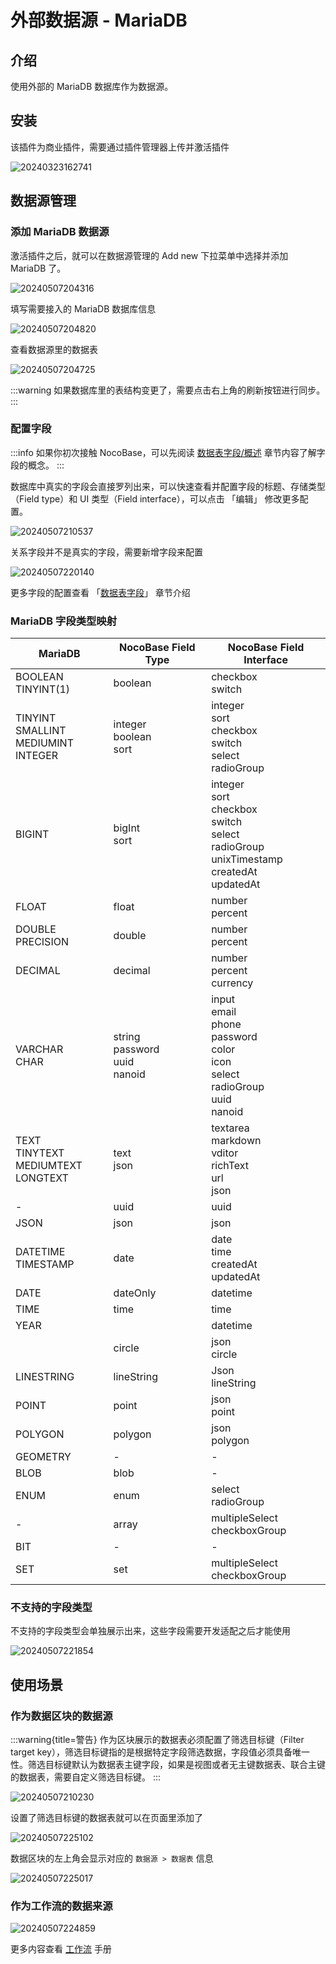 # 外部数据源 - MariaDB

<PluginInfo commercial="true" name="data-source-external-mariadb"></PluginInfo>

## 介绍

使用外部的 MariaDB 数据库作为数据源。

## 安装

该插件为商业插件，需要通过插件管理器上传并激活插件

![20240323162741](https://static-docs.nocobase.com/20240323162741.png)

## 数据源管理

### 添加 MariaDB 数据源

激活插件之后，就可以在数据源管理的 Add new 下拉菜单中选择并添加 MariaDB 了。

![20240507204316](https://static-docs.nocobase.com/20240507204316.png)

填写需要接入的 MariaDB 数据库信息

![20240507204820](https://static-docs.nocobase.com/20240507204820.png)

查看数据源里的数据表

![20240507204725](https://static-docs.nocobase.com/20240507204725.png)

:::warning
如果数据库里的表结构变更了，需要点击右上角的刷新按钮进行同步。
:::

### 配置字段

:::info
如果你初次接触 NocoBase，可以先阅读 [数据表字段/概述](/handbook/data-modeling/collection-fields) 章节内容了解字段的概念。
:::

数据库中真实的字段会直接罗列出来，可以快速查看并配置字段的标题、存储类型（Field type）和 UI 类型（Field interface），可以点击 「编辑」 修改更多配置。

![20240507210537](https://static-docs.nocobase.com/20240507210537.png)

关系字段并不是真实的字段，需要新增字段来配置

![20240507220140](https://static-docs.nocobase.com/20240507220140.png)

更多字段的配置查看 「[数据表字段](/handbook/data-modeling/collection-fields)」 章节介绍

### MariaDB 字段类型映射

| MariaDB | NocoBase Field Type | NocoBase Field Interface |
|  -------------------------------  |  ------------------------  |  ------------------------------------------------------------------------  |
| BOOLEAN<br/>TINYINT(1) | boolean | checkbox <br/> switch |
| TINYINT<br/>SMALLINT<br/>MEDIUMINT<br/>INTEGER | integer<br/>boolean<br/>sort | integer<br/>sort<br/>checkbox<br/>switch<br/>select<br/>radioGroup |
| BIGINT | bigInt<br/>sort | integer<br/>sort<br/>checkbox<br/>switch<br/>select<br/>radioGroup<br/>unixTimestamp<br/>createdAt<br/>updatedAt |
| FLOAT | float | number<br/>percent |
| DOUBLE PRECISION | double | number<br/>percent |
| DECIMAL | decimal | number<br/>percent<br/>currency |
| VARCHAR<br/>CHAR | string<br/>password<br/>uuid<br/>nanoid | input<br/>email<br/>phone<br/>password<br/>color<br/>icon<br/>select<br/>radioGroup<br/>uuid<br/>nanoid |
| TEXT<br/>TINYTEXT<br/>MEDIUMTEXT<br/>LONGTEXT | text<br/>json | textarea<br/>markdown<br/>vditor<br/>richText<br/>url<br/>json |
| - | uuid | uuid |
| JSON | json | json |
| DATETIME<br/>TIMESTAMP | date | date<br/>time<br/>createdAt<br/>updatedAt |
| DATE | dateOnly | datetime |
| TIME | time | time |
| YEAR |  | datetime |
|  | circle | json<br/>circle |
| LINESTRING | lineString | Json<br/>lineString |
| POINT | point | json<br/>point |
| POLYGON | polygon | json<br/>polygon |
| GEOMETRY |  -  |  -  |
| BLOB | blob |  -  |
| ENUM | enum | select<br/>radioGroup |
|  -  | array | multipleSelect<br/>checkboxGroup |
| BIT | - | - |
| SET | set | multipleSelect<br/>checkboxGroup |

### 不支持的字段类型

不支持的字段类型会单独展示出来，这些字段需要开发适配之后才能使用

![20240507221854](https://static-docs.nocobase.com/20240507221854.png)

## 使用场景

### 作为数据区块的数据源

:::warning{title=警告}
作为区块展示的数据表必须配置了筛选目标键（Filter target key），筛选目标键指的是根据特定字段筛选数据，字段值必须具备唯一性。筛选目标键默认为数据表主键字段，如果是视图或者无主键数据表、联合主键的数据表，需要自定义筛选目标键。
:::

![20240507210230](https://static-docs.nocobase.com/20240507210230.png)

设置了筛选目标键的数据表就可以在页面里添加了

![20240507225102](https://static-docs.nocobase.com/20240507225102.png)

数据区块的左上角会显示对应的 `数据源 > 数据表` 信息

![20240507225017](https://static-docs.nocobase.com/20240507225017.png)

### 作为工作流的数据来源

![20240507224859](https://static-docs.nocobase.com/20240507224859.png)

更多内容查看 [工作流](/handbook/workflow) 手册